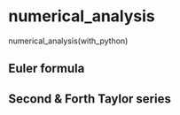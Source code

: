# numerical_analysis
numerical_analysis(with_python)

## Euler formula
## Second & Forth Taylor series
